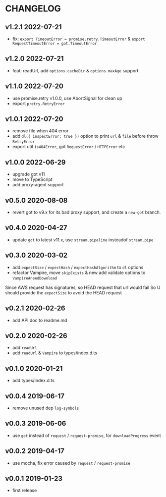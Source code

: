 # CHANGELOG

## v1.2.1 2022-07-21

- fix: `export TimeoutError = promise.retry.TimeoutError` & `export RequestTimeoutError = got.TimeoutError`

## v1.2.0 2022-07-21

- feat: readUrl, add `options.cacheDir` & `options.maxAge` support

## v1.1.0 2022-07-20

- use promise.retry v1.0.0, use AbortSignal for clean up
- export `pretry.RetryError`

## v1.0.1 2022-07-20

- remove file when 404 error
- add `dl({ inspectError: true })` option to print `url` & `file` before throw `RetryError`
- export util `is404Error`, got `RequestError` / `HTTPError` etc

## v1.0.0 2022-06-29

- upgrade got v11
- move to TypeScript
- add proxy-agent support

## v0.5.0 2020-08-08

- revert got to v9.x for its bad proxy support, and create a `new-got` branch.

## v0.4.0 2020-04-27

- update `got` to latest v11.x, use `stream.pipeline` insteadof `stream.pipe`

## v0.3.0 2020-03-02

- add `expectSize` / `expectHash` / `expectHashAlgorithm` to `dl` options
- refactor Vampire, move `skipExists` & new add validate options to `Vampire#needDownload`

Since AWS request has signatures, so HEAD request that url would fail
So U should provide the `expectSize` to avoid the HEAD request

## v0.2.1 2020-02-26

- add API doc to readme.md

## v0.2.0 2020-02-26

- add `readUrl`
- add `readUrl` & `Vampire` to types/index.d.ts

## v0.1.0 2020-01-21

- add types/index.d.ts

## v0.0.4 2019-06-17

- remove unused dep `log-symbols`

## v0.0.3 2019-06-06

- use `got` instead of `request` / `request-promise`, for `downloadProgress` event

## v0.0.2 2019-04-17

- use mocha, fix error caused by `request` / `request-promise`

## v0.0.1 2019-01-23

- first release
